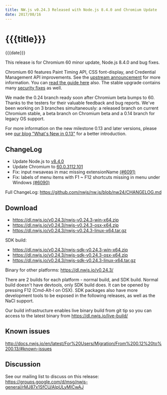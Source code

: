 ```yaml
---
title: NW.js v0.24.3 Released with Node.js 8.4.0 and Chromium Update
date: 2017/08/16
---
```

# {{{title}}}
{{{date}}}

This release is for Chromium 60 minor update, Node.js 8.4.0 and bug fixes.

Chromium 60 features Paint Timing API, CSS font-display, and Credential Management API improvements. See the [upstream announcement](http://blog.chromium.org/2017/06/chrome-60-beta-paint-timing-api-css.html) for more information. You can [read the guide here](https://developers.google.com/web/updates/2017/07/nic60) also. The stable upgrade contains many [security fixes](https://chromereleases.googleblog.com/2017/07/stable-channel-update-for-desktop.html) as well.

We made the 0.24 branch ready soon after Chromium beta bumps to 60. Thanks to the testers for their valuable feedback and bug reports. We've been working on 3 branches simultaneously: a released branch on current Chromium stable, a beta branch on Chromium beta and a 0.14 branch for legacy OS support.

For more information on the new milestone 0.13 and later versions, please see [our blog "What's New in 0.13"](/blog/whats-new-in-0.13) for a better introduction.

## ChangeLog

- Update Node.js to [v8.4.0](https://nodejs.org/en/blog/release/v8.4.0/)
- Update Chromium to [60.0.3112.101](https://chromereleases.googleblog.com/2017/08/stable-channel-update-for-desktop_14.html)
- Fix: input nwsaveas in mac missing extensionName [(#6091)](https://github.com/nwjs/nw.js/issues/6091)
- Fix: labels of menu items with F1 ~ F12 shortcuts missing in menu under Windows [(#6090)](https://github.com/nwjs/nw.js/issues/6090)

Full ChangeLog: https://github.com/nwjs/nw.js/blob/nw24/CHANGELOG.md

## Download 

* https://dl.nwjs.io/v0.24.3/nwjs-v0.24.3-win-x64.zip 
* https://dl.nwjs.io/v0.24.3/nwjs-v0.24.3-osx-x64.zip 
* https://dl.nwjs.io/v0.24.3/nwjs-v0.24.3-linux-x64.tar.gz 

SDK build: 
* https://dl.nwjs.io/v0.24.3/nwjs-sdk-v0.24.3-win-x64.zip 
* https://dl.nwjs.io/v0.24.3/nwjs-sdk-v0.24.3-osx-x64.zip 
* https://dl.nwjs.io/v0.24.3/nwjs-sdk-v0.24.3-linux-x64.tar.gz 

Binary for other platforms: https://dl.nwjs.io/v0.24.3/ 

There are 2 builds for each platform - normal build, and SDK build. Normal build doesn't have devtools, only SDK build does. lt can be opened by pressing F12 (Cmd-Alt-I on OSX). SDK packages also have more development tools to be exposed in the following releases, as well as the NaCl support.

Our build infrastructure enables live binary build from git tip so you can access to the latest binary from https://dl.nwjs.io/live-build/ 

## Known issues 
 
http://docs.nwjs.io/en/latest/For%20Users/Migration/From%200.12%20to%200.13/#known-issues

## Discussion

See our mailing list to discuss on this release: https://groups.google.com/d/msg/nwjs-general/rMJ87x1SfCU/AIpULyMICwAJ
